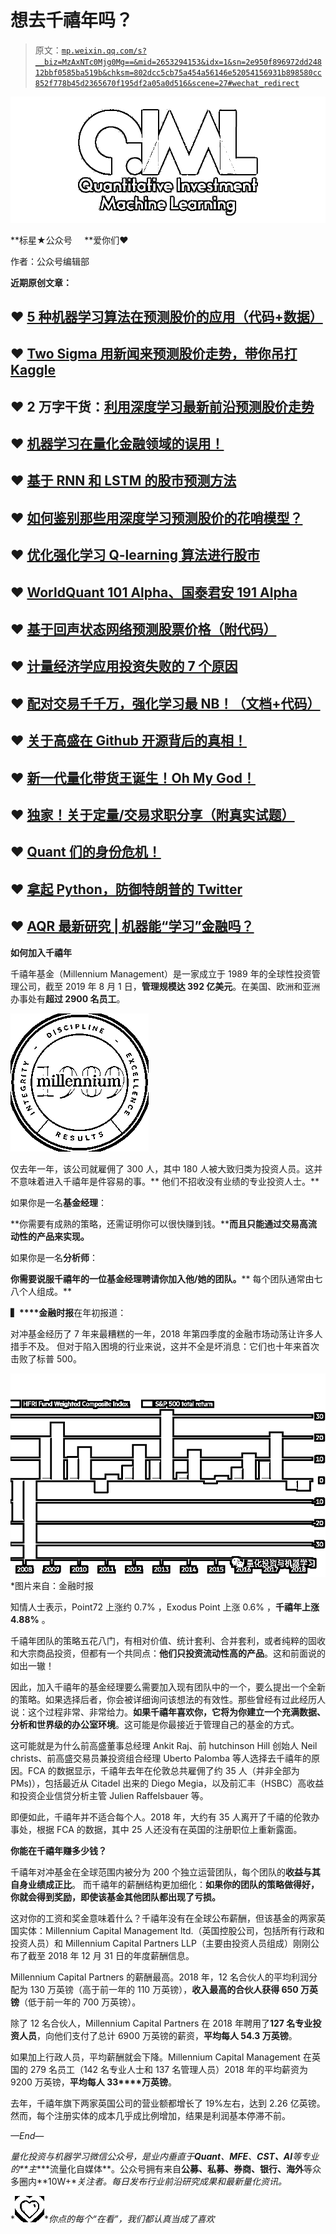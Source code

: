 # 想去千禧年吗？

> 原文：[`mp.weixin.qq.com/s?__biz=MzAxNTc0Mjg0Mg==&mid=2653294153&idx=1&sn=2e950f896972dd24812bbf0585ba519b&chksm=802dcc5cb75a454a56146e52054156931b898580cc852f778b45d2365670f195df2a05a0d516&scene=27#wechat_redirect`](http://mp.weixin.qq.com/s?__biz=MzAxNTc0Mjg0Mg==&mid=2653294153&idx=1&sn=2e950f896972dd24812bbf0585ba519b&chksm=802dcc5cb75a454a56146e52054156931b898580cc852f778b45d2365670f195df2a05a0d516&scene=27#wechat_redirect)

![](img/34178214a765d0578fea405af887f201.png)

**标星★公众号     **爱你们♥

作者：公众号编辑部

**近期原创文章：**

## ♥ [5 种机器学习算法在预测股价的应用（代码+数据）](https://mp.weixin.qq.com/s?__biz=MzAxNTc0Mjg0Mg==&mid=2653290588&idx=1&sn=1d0409ad212ea8627e5d5cedf61953ac&chksm=802dc249b75a4b5fa245433320a4cc9da1a2cceb22df6fb1a28e5b94ff038319ae4e7ec6941f&token=1298662931&lang=zh_CN&scene=21#wechat_redirect)

## ♥ [Two Sigma 用新闻来预测股价走势，带你吊打 Kaggle](https://mp.weixin.qq.com/s?__biz=MzAxNTc0Mjg0Mg==&mid=2653290456&idx=1&sn=b8d2d8febc599742e43ea48e3c249323&chksm=802e3dcdb759b4db9279c689202101b6b154fb118a1c1be12b52e522e1a1d7944858dbd6637e&token=1330520237&lang=zh_CN&scene=21#wechat_redirect)

## ♥ 2 万字干货：[利用深度学习最新前沿预测股价走势](https://mp.weixin.qq.com/s?__biz=MzAxNTc0Mjg0Mg==&mid=2653290080&idx=1&sn=06c50cefe78a7b24c64c4fdb9739c7f3&chksm=802e3c75b759b563c01495d16a638a56ac7305fc324ee4917fd76c648f670b7f7276826bdaa8&token=770078636&lang=zh_CN&scene=21#wechat_redirect)

## ♥ [机器学习在量化金融领域的误用！](http://mp.weixin.qq.com/s?__biz=MzAxNTc0Mjg0Mg==&mid=2653292984&idx=1&sn=3e7efe9fe9452c4a5492d2175b4159ef&chksm=802dcbadb75a42bbdce895c49070c3f552dc8c983afce5eeac5d7c25974b7753e670a0162c89&scene=21#wechat_redirect)

## ♥ [基于 RNN 和 LSTM 的股市预测方法](https://mp.weixin.qq.com/s?__biz=MzAxNTc0Mjg0Mg==&mid=2653290481&idx=1&sn=f7360ea8554cc4f86fcc71315176b093&chksm=802e3de4b759b4f2235a0aeabb6e76b3e101ff09b9a2aa6fa67e6e824fc4274f68f4ae51af95&token=1865137106&lang=zh_CN&scene=21#wechat_redirect)

## ♥ [如何鉴别那些用深度学习预测股价的花哨模型？](https://mp.weixin.qq.com/s?__biz=MzAxNTc0Mjg0Mg==&mid=2653290132&idx=1&sn=cbf1e2a4526e6e9305a6110c17063f46&chksm=802e3c81b759b597d3dd94b8008e150c90087567904a29c0c4b58d7be220a9ece2008956d5db&token=1266110554&lang=zh_CN&scene=21#wechat_redirect)

## ♥ [优化强化学习 Q-learning 算法进行股市](https://mp.weixin.qq.com/s?__biz=MzAxNTc0Mjg0Mg==&mid=2653290286&idx=1&sn=882d39a18018733b93c8c8eac385b515&chksm=802e3d3bb759b42d1fc849f96bf02ae87edf2eab01b0beecd9340112c7fb06b95cb2246d2429&token=1330520237&lang=zh_CN&scene=21#wechat_redirect)

## ♥ [WorldQuant 101 Alpha、国泰君安 191 Alpha](https://mp.weixin.qq.com/s?__biz=MzAxNTc0Mjg0Mg==&mid=2653290927&idx=1&sn=ecca60811da74967f33a00329a1fe66a&chksm=802dc3bab75a4aac2bb4ccff7010063cc08ef51d0bf3d2f71621cdd6adece11f28133a242a15&token=48775331&lang=zh_CN&scene=21#wechat_redirect)

## ♥ [基于回声状态网络预测股票价格（附代码）](https://mp.weixin.qq.com/s?__biz=MzAxNTc0Mjg0Mg==&mid=2653291171&idx=1&sn=485a35e564b45046ff5a07c42bba1743&chksm=802dc0b6b75a49a07e5b91c512c8575104f777b39d0e1d71cf11881502209dc399fd6f641fb1&token=48775331&lang=zh_CN&scene=21#wechat_redirect)

## ♥ [计量经济学应用投资失败的 7 个原因](https://mp.weixin.qq.com/s?__biz=MzAxNTc0Mjg0Mg==&mid=2653292186&idx=1&sn=87501434ae16f29afffec19a6884ee8d&chksm=802dc48fb75a4d99e0172bf484cdbf6aee86e36a95037847fd9f070cbe7144b4617c2d1b0644&token=48775331&lang=zh_CN&scene=21#wechat_redirect)

## ♥ [配对交易千千万，强化学习最 NB！（文档+代码）](http://mp.weixin.qq.com/s?__biz=MzAxNTc0Mjg0Mg==&mid=2653292915&idx=1&sn=13f4ddebcd209b082697a75544852608&chksm=802dcb66b75a4270ceb19fac90eb2a70dc05f5b6daa295a7d31401aaa8697bbb53f5ff7c05af&scene=21#wechat_redirect)

## ♥ [关于高盛在 Github 开源背后的真相！](https://mp.weixin.qq.com/s?__biz=MzAxNTc0Mjg0Mg==&mid=2653291594&idx=1&sn=7703403c5c537061994396e7e49e7ce5&chksm=802dc65fb75a4f49019cec951ac25d30ec7783738e9640ec108be95335597361c427258f5d5f&token=48775331&lang=zh_CN&scene=21#wechat_redirect)

## ♥ [新一代量化带货王诞生！Oh My God！](https://mp.weixin.qq.com/s?__biz=MzAxNTc0Mjg0Mg==&mid=2653291789&idx=1&sn=e31778d1b9372bc7aa6e57b82a69ec6e&chksm=802dc718b75a4e0ea4c022e70ea53f51c48d102ebf7e54993261619c36f24f3f9a5b63437e9e&token=48775331&lang=zh_CN&scene=21#wechat_redirect)

## ♥ [独家！关于定量/交易求职分享（附真实试题）](https://mp.weixin.qq.com/s?__biz=MzAxNTc0Mjg0Mg==&mid=2653291844&idx=1&sn=3fd8b57d32a0ebd43b17fa68ae954471&chksm=802dc751b75a4e4755fcbb0aa228355cebbbb6d34b292aa25b4f3fbd51013fcf7b17b91ddb71&token=48775331&lang=zh_CN&scene=21#wechat_redirect)

## ♥ [Quant 们的身份危机！](https://mp.weixin.qq.com/s?__biz=MzAxNTc0Mjg0Mg==&mid=2653291856&idx=1&sn=729b657ede2cb50c96e92193ab16102d&chksm=802dc745b75a4e53c5018cc1385214233ec4657a3479cd7193c95aaf65642f5f45fa0e465694&token=48775331&lang=zh_CN&scene=21#wechat_redirect)

## ♥ [拿起 Python，防御特朗普的 Twitter](https://mp.weixin.qq.com/s?__biz=MzAxNTc0Mjg0Mg==&mid=2653291977&idx=1&sn=01f146e9a88bf130ca1b479573e6d158&chksm=802dc7dcb75a4ecadfdbdace877ed948f56b72bc160952fd1e4bcde27260f823c999a65a0d6d&token=48775331&lang=zh_CN&scene=21#wechat_redirect)

## ♥ [AQR 最新研究 | 机器能“学习”金融吗？](http://mp.weixin.qq.com/s?__biz=MzAxNTc0Mjg0Mg==&mid=2653292710&idx=1&sn=e5e852de00159a96d5dcc92f349f5b58&chksm=802dcab3b75a43a5492bc98874684081eb5c5666aff32a36a0cdc144d74de0200cc0d997894f&scene=21#wechat_redirect)

**如何加入千禧年**

千禧年基金（Millennium Management）是一家成立于 1989 年的全球性投资管理公司，截至 2019 年 8 月 1 日，**管理规模达 392 亿美元**。在美国、欧洲和亚洲办事处有**超过 2900 名员工**。

![](img/0b66b1f74041febea25ec9b8d30f2e17.png)

仅去年一年，该公司就雇佣了 300 人，其中 180 人被大致归类为投资人员。这并不意味着进入千禧年是件容易的事。** 他们不招收没有业绩的专业投资人士。**

如果你是一名**基金经理**：

**你需要有成熟的策略，还需证明你可以很快赚到钱。****而且只能通过交易高流动性的产品来实现。**

如果你是一名**分析师**：

**你需要说服千禧年的一位基金经理聘请你加入他/她的团队。**** 每个团队通常由七八个人组成。**

**▍****金融时报**在年初报道：

对冲基金经历了 7 年来最糟糕的一年，2018 年第四季度的金融市场动荡让许多人措手不及。 但对于陷入困境的行业来说，这并不全是坏消息：它们也十年来首次击败了标普 500。

![](img/cea48d5c38e365671fed5949ec9fdac8.png)*图片来自：金融时报

知情人士表示，Point72 上涨约 0.7% ，Exodus Point 上涨 0.6% ，**千禧年上涨 4.88%** 。

千禧年团队的策略五花八门，有相对价值、统计套利、合并套利，或者纯粹的固收和大宗商品投资，但都有一个共同点：**他们只投资流动性高的产品**。这和前面说的如出一辙！

因此，加入千禧年的基金经理要么需要加入现有团队中的一个，要么提出一个全新的策略。如果选择后者，你会被详细询问该想法的有效性。那些曾经有过此经历人说：这个过程非常、非常给力。**如果千禧年喜欢你，它将为你建立一个充满数据、分析和世界级的办公室环境**。这可能是你最接近于管理自己的基金的方式。

这可能就是为什么前高盛董事总经理 Ankit Raj、前 hutchinson Hill 创始人 Neil christs、前高盛交易员兼投资组合经理 Uberto Palomba 等人选择去千禧年的原因。FCA 的数据显示，千禧年去年在伦敦总共雇佣了约 35 人（并非全部为 PMs)），包括最近从 Citadel 出来的 Diego Megia，以及前汇丰（HSBC）高收益和投资企业信贷分析主管 Julien Raffelsbauer 等。

即便如此，千禧年并不适合每个人。2018 年，大约有 35 人离开了千禧的伦敦办事处，根据 FCA 的数据，其中 25 人还没有在英国的注册职位上重新露面。

**你能在千禧年赚多少钱？**

千禧年对冲基金在全球范围内被分为 200 个独立运营团队，每个团队的**收益与其自身业绩成正比**。 而千禧年的薪酬结构更加细化：**如果你的团队的策略做得好，你就会得到奖励，即使该基金其他团队都出现了亏损。**

这对你的工资和奖金意味着什么？千禧年没有在全球公布薪酬，但该基金的两家英国实体：Millennium Capital Management ltd.（英国控股公司，包括所有行政和投资人员）和 Millennium Capital Partners LLP（主要由投资人员组成）刚刚公布了截至 2018 年 12 月 31 日的年度薪酬信息。

Millennium Capital Partners 的薪酬最高。2018 年，12 名合伙人的平均利润分配为 130 万英镑（高于前一年的 110 万英镑），**收入最高的合伙人获得 650 万英镑**（低于前一年的 700 万英镑）。

除了 12 名合伙人，Millennium Capital Partners 在 2018 年聘用了**127 名专业投资人员**，向他们支付了总计 6900 万英镑的薪资，**平均每人 54.3 万英镑**。

如果加上行政人员，平均薪酬就会下降。Millennium Capital Management 在英国的 279 名员工（142 名专业人士和 137 名管理人员）2018 年的平均薪资为 9200 万英镑，**平均每人 33****万英镑**。

去年，千禧年旗下两家英国公司的营业额都增长了 19%左右，达到 2.26 亿英镑。然而，每个注册实体的成本几乎成比例增加，结果是利润基本停滞不前。

*—End—*

*量化投资与机器学习微信公众号，是业内垂直于**Quant**、**MFE**、**CST、AI**等专业的**主****流量化自媒体**。公众号拥有来自**公募、私募、券商、银行、海外**等众多圈内**10W+**关注者。每日发布行业前沿研究成果和最新量化资讯。*

*![](img/6cba9abe9f2c434df7bd9c0d0d6e1156.png)**你点的每个“在看”，我们都认真当成了喜欢*